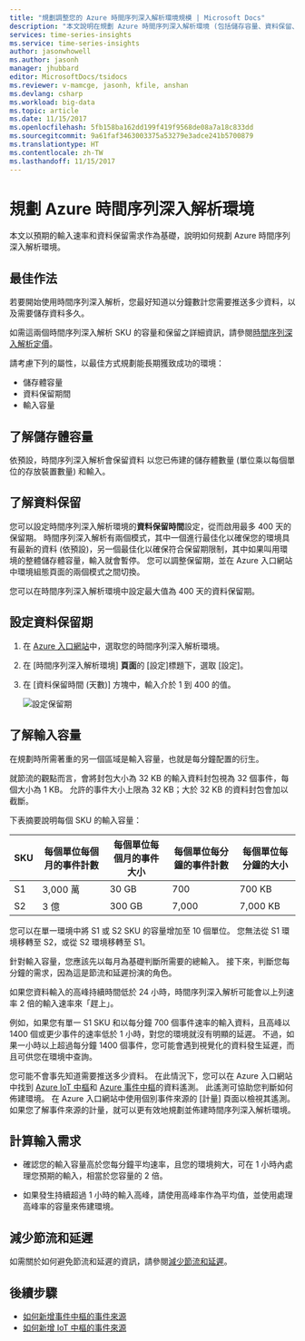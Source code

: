 ```yaml
---
title: "規劃調整您的 Azure 時間序列深入解析環境規模 | Microsoft Docs"
description: "本文說明在規劃 Azure 時間序列深入解析環境 (包括儲存容量、資料保留、輸入容量和監視) 時，如何遵循最佳做法。"
services: time-series-insights
ms.service: time-series-insights
author: jasonwhowell
ms.author: jasonh
manager: jhubbard
editor: MicrosoftDocs/tsidocs
ms.reviewer: v-mamcge, jasonh, kfile, anshan
ms.devlang: csharp
ms.workload: big-data
ms.topic: article
ms.date: 11/15/2017
ms.openlocfilehash: 5fb158ba162dd199f419f9568de08a7a18c833dd
ms.sourcegitcommit: 9a61faf3463003375a53279e3adce241b5700879
ms.translationtype: HT
ms.contentlocale: zh-TW
ms.lasthandoff: 11/15/2017
---
```

# <a name="plan-your-azure-time-series-insights-environment"></a>規劃 Azure 時間序列深入解析環境

本文以預期的輸入速率和資料保留需求作為基礎，說明如何規劃 Azure 時間序列深入解析環境。

## <a name="best-practices"></a>最佳作法

若要開始使用時間序列深入解析，您最好知道以分鐘數計您需要推送多少資料，以及需要儲存資料多久。  

如需這兩個時間序列深入解析 SKU 的容量和保留之詳細資訊，請參閱[時間序列深入解析定價](https://azure.microsoft.com/pricing/details/time-series-insights/)。

請考慮下列的屬性，以最佳方式規劃能長期獲致成功的環境： 
- 儲存體容量
- 資料保留期間
- 輸入容量 

## <a name="understand-storage-capacity"></a>了解儲存體容量
依預設，時間序列深入解析會保留資料 以您已佈建的儲存體數量 (單位乘以每個單位的存放裝置數量) 和輸入。

## <a name="understand-data-retention"></a>了解資料保留
您可以設定時間序列深入解析環境的**資料保留時間**設定，從而啟用最多 400 天的保留期。  時間序列深入解析有兩個模式，其中一個進行最佳化以確保您的環境具有最新的資料 (依預設)，另一個最佳化以確保符合保留期限制，其中如果叫用環境的整體儲存體容量，輸入就會暫停。  您可以調整保留期，並在 Azure 入口網站中環境組態頁面的兩個模式之間切換。

您可以在時間序列深入解析環境中設定最大值為 400 天的資料保留期。

## <a name="configure-data-retention"></a>設定資料保留期

1. 在 [Azure 入口網站](https://portal.azure.com)中，選取您的時間序列深入解析環境。

2. 在 [時間序列深入解析環境] **頁面**的 [設定]標題下，選取 [設定]。 

3. 在 [資料保留時間 (天數)] 方塊中，輸入介於 1 到 400 的值。

   ![設定保留期](media/environment-mitigate-latency/configure-retention.png)

## <a name="understand-ingress-capacity"></a>了解輸入容量

在規劃時所需著重的另一個區域是輸入容量，也就是每分鐘配置的衍生。 

就節流的觀點而言，會將封包大小為 32 KB 的輸入資料封包視為 32 個事件，每個大小為 1 KB。 允許的事件大小上限為 32 KB；大於 32 KB 的資料封包會加以截斷。

下表摘要說明每個 SKU 的輸入容量：

|SKU  |每個單位每個月的事件計數  |每個單位每個月的事件大小  |每個單位每分鐘的事件計數  | 每個單位每分鐘的大小   |
|---------|---------|---------|---------|---------|
|S1     |   3,000 萬     |  30 GB     |  700    |  700 KB   |
|S2     |   3 億    |   300 GB   | 7,000   | 7,000 KB  |

您可以在單一環境中將 S1 或 S2 SKU 的容量增加至 10 個單位。 您無法從 S1 環境移轉至 S2，或從 S2 環境移轉至 S1。 

針對輸入容量，您應該先以每月為基礎判斷所需要的總輸入。 接下來，判斷您每分鐘的需求，因為這是節流和延遲扮演的角色。

如果您資料輸入的高峰持續時間低於 24 小時，時間序列深入解析可能會以上列速率 2 倍的輸入速率來「趕上」。 

例如，如果您有單一 S1 SKU 和以每分鐘 700 個事件速率的輸入資料，且高峰以 1400 個或更少事件的速率低於 1 小時，對您的環境就沒有明顯的延遲。 不過，如果一小時以上超過每分鐘 1400 個事件，您可能會遇到視覺化的資料發生延遲，而且可供您在環境中查詢。 

您可能不會事先知道需要推送多少資料。 在此情況下，您可以在 Azure 入口網站中找到 [Azure IoT 中樞](https://docs.microsoft.com/azure/iot-hub/iot-hub-metrics)和 [Azure 事件中樞](https://blogs.msdn.microsoft.com/cloud_solution_architect/2016/05/25/using-the-azure-rest-apis-to-retrieve-event-hub-metrics/)的資料遙測。 此遙測可協助您判斷如何佈建環境。 在 Azure 入口網站中使用個別事件來源的 [計量] 頁面以檢視其遙測。 如果您了解事件來源的計量，就可以更有效地規劃並佈建時間序列深入解析環境。

## <a name="calculate-ingress-requirements"></a>計算輸入需求

- 確認您的輸入容量高於您每分鐘平均速率，且您的環境夠大，可在 1 小時內處理您預期的輸入，相當於您容量的 2 倍。

- 如果發生持續超過 1 小時的輸入高峰，請使用高峰率作為平均值，並使用處理高峰率的容量來佈建環境。
 
## <a name="mitigate-throttling-and-latency"></a>減少節流和延遲

如需關於如何避免節流和延遲的資訊，請參閱[減少節流和延遲](time-series-insights-environment-mitigate-latency.md)。 

## <a name="next-steps"></a>後續步驟
- [如何新增事件中樞的事件來源](time-series-insights-how-to-add-an-event-source-eventhub.md)
- [如何新增 IoT 中樞的事件來源](time-series-insights-how-to-add-an-event-source-iothub.md)
